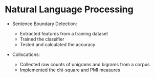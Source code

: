 # Natural Language Processing

* Sentence Boundary Detection: 
  * Extracted features from a training dataset 
  * Trained the classifier 
  * Tested and calculated the accuracy 

* Collocations: 
  * Collected raw counts of unigrams and bigrams from a corpus
  * Implemented the chi-square and PMI measures
